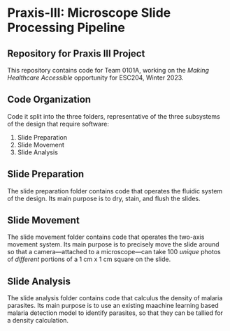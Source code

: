 # Praxis-III: Microscope Slide Processing Pipeline
## Repository for Praxis III Project
This repository contains code for Team 0101A, working on the *Making Healthcare Accessible* opportunity for ESC204, Winter 2023.

## Code Organization
Code it split into the three folders, representative of the three subsystems of the design that require software:
1. Slide Preparation
2. Slide Movement
3. Slide Analysis

## Slide Preparation
The slide preparation folder contains code that operates the fluidic system of the design. Its main purpose is to dry, stain, and flush the slides.

## Slide Movement
The slide movement folder contains code that operates the two-axis movement system. Its main purpose is to precisely move the slide around so that a camera—attached to a microscope—can take 100 *unique* photos of *different* portions of a 1 cm x 1 cm square on the slide.

## Slide Analysis
The slide analysis folder contains code that calculus the density of malaria parasites. Its main purpose is to use an existing maachine learning based malaria detection model to identify parasites, so that they can be tallied for a density calculation.
